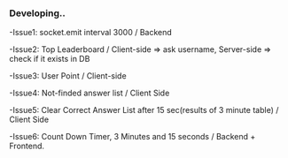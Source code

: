 ### Developing..

-Issue1: socket.emit interval 3000 / Backend

-Issue2: Top Leaderboard / Client-side => ask username, Server-side => check if it exists in DB

-Issue3: User Point / Client-side

-Issue4: Not-finded answer list / Client Side

-Issue5: Clear Correct Answer List after 15 sec(results of 3 minute table) / Client Side

-Issue6: Count Down Timer, 3 Minutes and 15 seconds / Backend + Frontend.
